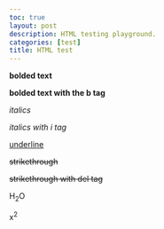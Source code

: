 ```yaml
---
toc: true
layout: post
description: HTML testing playground.
categories: [test]
title: HTML test
---
```


<strong> bolded text </strong>

<b> bolded text with the b tag </b>

<em>italics</em>

<i>italics with i tag</i>

<u>underline</u>

<s>strikethrough</s>

<del>strikethrough with del tag</del>

H<sub>2</sub>O

x<sup>2</sup>
